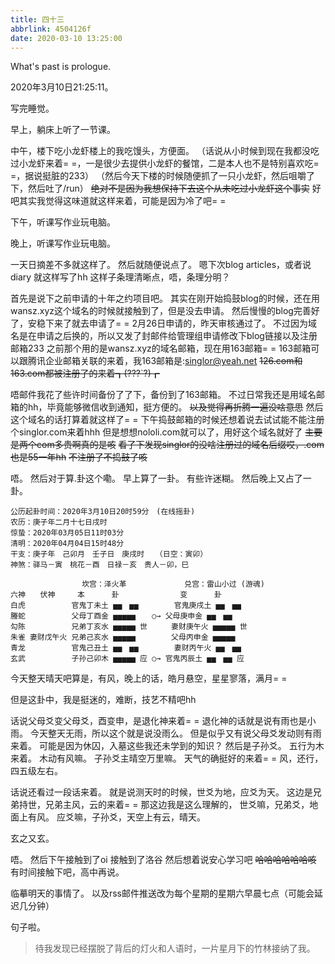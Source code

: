 ```yaml
---
title: 四十三
abbrlink: 4504126f
date: 2020-03-10 13:25:00
---
```

What's past is prologue.

<!--more-->2020年3月10日21:25:11。
写完睡觉。

早上，躺床上听了一节课。

中午，楼下吃小龙虾楼上的我吃馒头，方便面。
（话说从小时候到现在我都没吃过小龙虾来着= =，一是很少去提供小龙虾的餐馆，二是本人也不是特别喜欢吃= =，据说挺脏的233）
（然后今天下楼的时候随便抓了一只小龙虾，然后咀嚼了下，然后吐了/run）
~~绝对不是因为我想保持下去这个从未吃过小龙虾这个事实~~
好吧其实我觉得这味道就这样来着，可能是因为冷了吧= =

下午，听课写作业玩电脑。

晚上，听课写作业玩电脑。

一天日摘差不多就这样了。
然后就随便说点了。
嗯下次blog articles，或者说 diary 就这样写了hh
这样子条理清晰点，唔，条理分明？

首先是说下之前申请的十年之约项目吧。
其实在刚开始捣鼓blog的时候，还在用wansz.xyz这个域名的时候就接触到了，但是没去申请。
然后慢慢的blog完善好了，安稳下来了就去申请了= =
2月26日申请的，昨天审核通过了。
不过因为域名是在申请之后换的，所以又发了封邮件给管理组申请修改下blog链接以及注册邮箱233
之前那个用的是wansz.xyz的域名邮箱，现在用163邮箱= =
163邮箱可以跟腾讯企业邮箱关联的来着，我163邮箱是:singlor@yeah.net
~~126.com和163.com都被注册了的来着┓(???`?)┏~~

唔邮件我花了些许时间备份了了下，备份到了163邮箱。
不过日常我还是用域名邮箱的hh，毕竟能够微信收到通知，挺方便的。
~~以及觉得再折腾一遍没啥意思~~
然后这个域名的话打算着就这样了= =
下午捣鼓邮箱的时候还想着说去试试能不能注册个singlor.com来着hhh
但是想想nololi.com就可以了，用好这个域名就好了
~~主要是两个com多贵啊真的是咳~~
~~看了下发现singlor的没啥注册过的域名后缀哎，.com也是55一年hh~~
~~不注册了不捣鼓了咳~~

唔。
然后对于算.卦这个嘞。
早上算了一卦。
有些许迷糊。
然后晚上又占了一卦。
```liuyao
公历起卦时间：2020年3月10日20时59分　(在线摇卦)
农历：庚子年二月十七日戌时
惊蛰：2020年03月05日11时03分
清明：2020年04月04日15时48分
干支：庚子年　己卯月　壬子日　庚戌时　　（日空：寅卯）
神煞：驿马－寅　桃花－酉　日禄－亥　贵人－卯，巳

　　 　　　　　　　坎宫：泽火革 　　　 　 　　兑宫：雷山小过 (游魂)
六神　　伏神　　　本　 　　卦　　 　 　　　　变　 　　卦
白虎 　　　　　 官鬼丁未土 ▅▅　▅▅ 　 　　 官鬼庚戌土 ▅▅　▅▅ 　
螣蛇 　　　　　 父母丁酉金 ▅▅▅▅▅ 　 ○→ 父母庚申金 ▅▅　▅▅ 　
勾陈 　　　　　 兄弟丁亥水 ▅▅▅▅▅ 世 　　 妻财庚午火 ▅▅▅▅▅ 世
朱雀 妻财戊午火 兄弟己亥水 ▅▅▅▅▅ 　 　　 父母丙申金 ▅▅▅▅▅ 　
青龙 　　　　　 官鬼己丑土 ▅▅　▅▅ 　 　　 妻财丙午火 ▅▅　▅▅ 　
玄武 　　　　　 子孙己卯木 ▅▅▅▅▅ 应 ○→ 官鬼丙辰土 ▅▅　▅▅ 应

```

今天整天晴天吧算是，有风，晚上的话，皓月悬空，星星寥落，满月= =

但是这卦中，我是挺迷的，难断，技艺不精吧hh

话说父母爻变父母爻，酉变申，是退化神来着= =
退化神的话就是说有雨也是小雨。
今天整天无雨，所以这个就是说没雨么。
但是似乎又有说父母爻发动则有雨来着。
可能是因为休囚，入墓这些我还未学到的知识？
然后是子孙爻。
五行为木来着。
木动有风嘛。
子孙爻主晴空万里嘛。
天气的确挺好的来着= =
风，还行，四五级左右。

话说还看过一段话来着。
就是说测天时的时候，世爻为地，应爻为天。
这边是兄弟持世，兄弟主风，云的来着= =
那这边我是这么理解的，
世爻嘛，兄弟爻，地面上有风。
应爻嘛，子孙爻，天空上有云，晴天。

玄之又玄。

唔。
然后下午接触到了oi
接触到了洛谷
然后想着说安心学习吧
~~哈哈哈哈哈哈咳~~
有时间接触下吧，高中再说。

临摹明天的事情了。
以及rss邮件推送改为每个星期的星期六早晨七点（可能会延迟几分钟）

句子啦。

> 待我发现已经摆脱了背后的灯火和人语时，一片星月下的竹林接纳了我。
